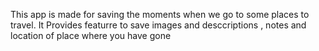This app is made for saving the moments when we go to some places to travel.
It Provides featurre to save images and desccriptions , notes and location of place where you have gone
